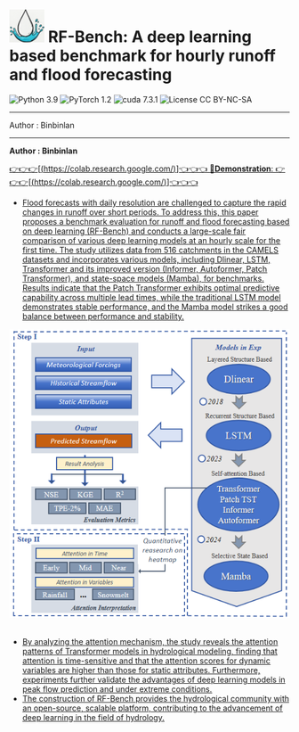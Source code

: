 # ![Image text](https://github.com/binbinlan/RF-Bench/blob/main/pics/fig4.png) RF-Bench: A deep learning based benchmark for hourly runoff and flood forecasting
![Python 3.9](https://img.shields.io/badge/python-3.9-green.svg?style=plastic)
![PyTorch 1.2](https://img.shields.io/badge/PyTorch%20-%23EE4C2C.svg?style=plastic)
![cuda 7.3.1](https://img.shields.io/badge/cuda-12.2-green.svg?style=plastic)
![License CC BY-NC-SA](https://img.shields.io/badge/license-CC_BY--NC--SA--green.svg?style=plastic)
***
Author : Binbinlan 
***


__Author : Binbinlan__

 <u>👉👉👉[[(https://colab.research.google.com/)](https://colab.research.google.com/drive/1P6yEHX_g9xtMg_hwYSBtTCuXGOFxtbMt?usp=sharing)]👈👈👈<u>
:triangular_flag_on_post:**Demonstration**: <u>👉👉👉[[(https://colab.research.google.com/)](https://colab.research.google.com/drive/1P6yEHX_g9xtMg_hwYSBtTCuXGOFxtbMt?usp=sharing)]👈👈👈<u>

* Flood forecasts with daily resolution are challenged to capture the rapid changes in runoff over short periods. To address this, this paper proposes a benchmark evaluation for runoff and flood forecasting based on deep learning (RF-Bench) and conducts a large-scale fair comparison of various deep learning models at an hourly scale for the first time. The study utilizes data from 516 catchments in the CAMELS datasets and incorporates various models, including Dlinear, LSTM, Transformer and its improved version (Informer, Autoformer, Patch Transformer), and state-space models (Mamba), for benchmarks. Results indicate that the Patch Transformer exhibits optimal predictive capability across multiple lead times, while the traditional LSTM model demonstrates stable performance, and the Mamba model strikes a good balance between performance and stability.
<div align=center><img src="https://github.com/binbinlan/RF-Bench/blob/main/pics/fig2.png/"></div>

<br/> 


* By analyzing the attention mechanism, the study reveals the attention patterns of Transformer models in hydrological modeling, finding that attention is time-sensitive and that the attention scores for dynamic variables are higher than those for static attributes. Furthermore, experiments further validate the advantages of deep learning models in peak flow prediction and under extreme conditions.
* The construction of RF-Bench provides the hydrological community with an open-source, scalable platform, contributing to the advancement of deep learning in the field of hydrology.






